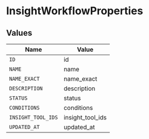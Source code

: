 # InsightWorkflowProperties


## Values

| Name               | Value              |
| ------------------ | ------------------ |
| `ID`               | id                 |
| `NAME`             | name               |
| `NAME_EXACT`       | name_exact         |
| `DESCRIPTION`      | description        |
| `STATUS`           | status             |
| `CONDITIONS`       | conditions         |
| `INSIGHT_TOOL_IDS` | insight_tool_ids   |
| `UPDATED_AT`       | updated_at         |